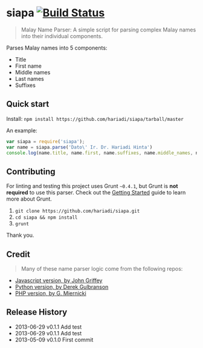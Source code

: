 # siapa [![Build Status](https://travis-ci.org/hariadi/siapa.png)](https://travis-ci.org/hariadi/siapa)

> Malay Name Parser: A simple script for parsing complex Malay names into their individual components.

Parses Malay names into 5 components:
- Title
- First name
- Middle names
- Last names
- Suffixes


## Quick start

Install: `npm install https://github.com/hariadi/siapa/tarball/master`

An example:
```js
var siapa = require('siapa');
var name = siapa.parse('Dato\' Ir. Dr. Hariadi Hinta')
console.log(name.title, name.first, name.suffixes, name.middle_names, name.last_names)
```


## Contributing
For linting and testing this project uses Grunt `~0.4.1`, but Grunt is **not required** to use this parser. Check out the [Getting Started](http://gruntjs.com/getting-started) guide to learn more about Grunt.

 1. `git clone https://github.com/hariadi/siapa.git`
 2. `cd siapa && npm install`
 3. `grunt`

Thank you.


## Credit
> Many of these name parser logic come from the following repos:

* [Javascript version, by John Griffey](https://github.com/redjohn/name_parser)
* [Python version, by Derek Gulbranson](http://code.google.com/p/python-nameparser)
* [PHP version, by G. Miernicki](http://code.google.com/p/nameparser/)


## Release History
* 2013-06-29	v0.1.1			Add test
* 2013-06-29	v0.1.1			Add test
* 2013-05-09	v0.1.0			First commit